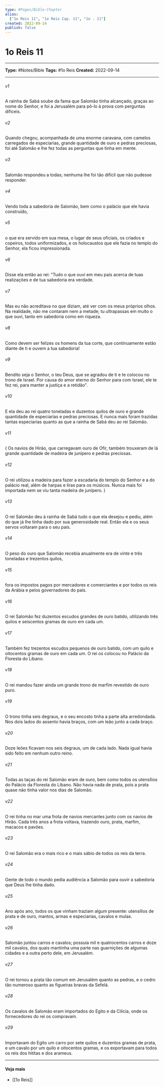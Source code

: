 ```yaml
---
type: #Pages/Bible-Chapter
alias:
  ["1o Reis 11", "1o Reis Cap. 11", "1o . 11"]
created: 2022-09-14
publish: false
---
```


# 1o Reis 11

---

**Type:** #Notes/Bible
**Tags:** #1o Reis
**Created:** 2022-09-14

---

###### v1
A rainha de Sabá soube da fama que Salomão tinha alcançado, graças ao nome do Senhor, e foi a Jerusalém para pô-lo à prova com perguntas difíceis.
###### v2
Quando chegou, acompanhada de uma enorme caravana, com camelos carregados de especiarias, grande quantidade de ouro e pedras preciosas, foi até Salomão e lhe fez todas as perguntas que tinha em mente.
###### v3
Salomão respondeu a todas; nenhuma lhe foi tão difícil que não pudesse responder.
###### v4
Vendo toda a sabedoria de Salomão, bem como o palácio que ele havia construído,
###### v5
o que era servido em sua mesa, o lugar de seus oficiais, os criados e copeiros, todos uniformizados, e os holocaustos que ele fazia no templo do Senhor, ela ficou impressionada.
###### v6
Disse ela então ao rei: "Tudo o que ouvi em meu país acerca de tuas realizações e de tua sabedoria era verdade.
###### v7
Mas eu não acreditava no que diziam, até ver com os meus próprios olhos. Na realidade, não me contaram nem a metade; tu ultrapassas em muito o que ouvi, tanto em sabedoria como em riqueza.
###### v8
Como devem ser felizes os homens da tua corte, que continuamente estão diante de ti e ouvem a tua sabedoria!
###### v9
Bendito seja o Senhor, o teu Deus, que se agradou de ti e te colocou no trono de Israel. Por causa do amor eterno do Senhor para com Israel, ele te fez rei, para manter a justiça e a retidão".
###### v10
E ela deu ao rei quatro toneladas e duzentos quilos de ouro e grande quantidade de especiarias e pedras preciosas. E nunca mais foram trazidas tantas especiarias quanto as que a rainha de Sabá deu ao rei Salomão.
###### v11
( Os navios de Hirão, que carregavam ouro de Ofir, também trouxeram de lá grande quantidade de madeira de junípero e pedras preciosas.
###### v12
O rei utilizou a madeira para fazer a escadaria do templo do Senhor e a do palácio real, além de harpas e liras para os músicos. Nunca mais foi importada nem se viu tanta madeira de junípero. )
###### v13
O rei Salomão deu à rainha de Sabá tudo o que ela desejou e pediu, além do que já lhe tinha dado por sua generosidade real. Então ela e os seus servos voltaram para o seu país.
###### v14
O peso do ouro que Salomão recebia anualmente era de vinte e três toneladas e trezentos quilos,
###### v15
fora os impostos pagos por mercadores e comerciantes e por todos os reis da Arábia e pelos governadores do país.
###### v16
O rei Salomão fez duzentos escudos grandes de ouro batido, utilizando três quilos e seiscentos gramas de ouro em cada um.
###### v17
Também fez trezentos escudos pequenos de ouro batido, com um quilo e oitocentos gramas de ouro em cada um. O rei os colocou no Palácio da Floresta do Líbano.
###### v18
O rei mandou fazer ainda um grande trono de marfim revestido de ouro puro.
###### v19
O trono tinha seis degraus, e o seu encosto tinha a parte alta arredondada. Nos dois lados do assento havia braços, com um leão junto a cada braço.
###### v20
Doze leões ficavam nos seis degraus, um de cada lado. Nada igual havia sido feito em nenhum outro reino.
###### v21
Todas as taças do rei Salomão eram de ouro, bem como todos os utensílios do Palácio da Floresta do Líbano. Não havia nada de prata, pois a prata quase não tinha valor nos dias de Salomão.
###### v22
O rei tinha no mar uma frota de navios mercantes junto com os navios de Hirão. Cada três anos a frota voltava, trazendo ouro, prata, marfim, macacos e pavões.
###### v23
O rei Salomão era o mais rico e o mais sábio de todos os reis da terra.
###### v24
Gente de todo o mundo pedia audiência a Salomão para ouvir a sabedoria que Deus lhe tinha dado.
###### v25
Ano após ano, todos os que vinham traziam algum presente: utensílios de prata e de ouro, mantos, armas e especiarias, cavalos e mulas.
###### v26
Salomão juntou carros e cavalos; possuía mil e quatrocentos carros e doze mil cavalos, dos quais mantinha uma parte nas guarnições de algumas cidades e a outra perto dele, em Jerusalém.
###### v27
O rei tornou a prata tão comum em Jerusalém quanto as pedras, e o cedro tão numeroso quanto as figueiras bravas da Sefelá.
###### v28
Os cavalos de Salomão eram importados do Egito e da Cilícia, onde os fornecedores do rei os compravam.
###### v29
Importavam do Egito um carro por sete quilos e duzentos gramas de prata, e um cavalo por um quilo e oitocentos gramas, e os exportavam para todos os reis dos hititas e dos arameus.


---

#### Veja mais

- [[1o Reis]]
